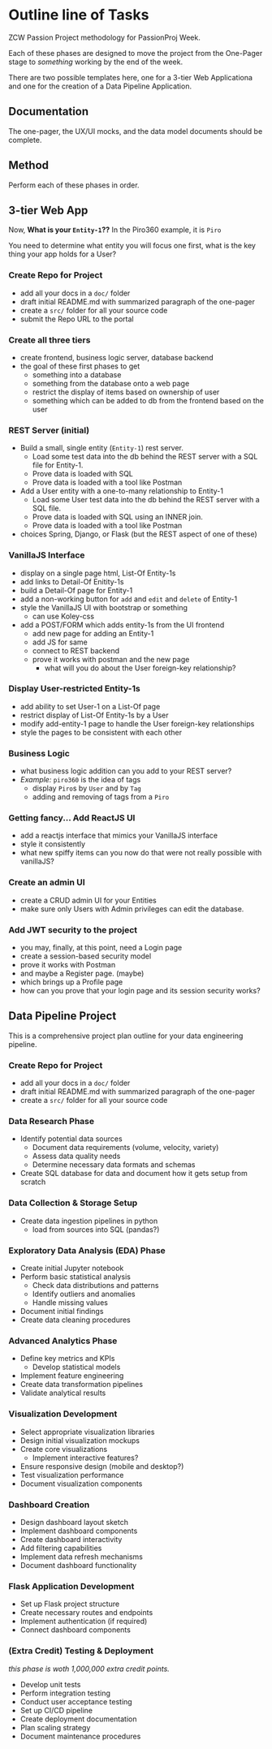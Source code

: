 # Outline line of Tasks
ZCW Passion Project methodology for PassionProj Week.

Each of these phases are designed to move the project from the One-Pager stage to *something* 
working by the end of the week.

There are two possible templates here, one for a 3-tier Web Applicationa and one for the creation of
a Data Pipeline Application.

## Documentation 

The one-pager, the UX/UI mocks, and the data model documents should be complete.

## Method

Perform each of these phases in order. 

## 3-tier Web App

Now, **What is your `Entity-1`??**
In the Piro360 example, it is `Piro`

You need to determine what entity you will focus one first, what is the key
thing your app holds for a User?

### Create Repo for Project

- add all your docs in a `doc/` folder
- draft initial README.md with summarized paragraph of the one-pager
- create a `src/` folder for all your source code
- submit the Repo URL to the portal


### Create all three tiers

- create frontend, business logic server, database backend
- the goal of these first phases to get
  - something into a database
  - something from the database onto a web page
  - restrict the display of items based on ownership of user
  - something which can be added to db from the frontend based on the user

### REST Server (initial)
- Build a small, single entity (`Entity-1`) rest server.
  - Load some test data into the db behind the REST server with a SQL file for Entity-1.
  - Prove data is loaded with SQL
  - Prove data is loaded with a tool like Postman
- Add a User entity with a one-to-many relationship to Entity-1
  - Load some User test data into the db behind the REST server with a SQL file.
  - Prove data is loaded with SQL using an INNER join.
  - Prove data is loaded with a tool like Postman
- choices Spring, Django, or Flask (but the REST aspect of one of these)


### VanillaJS Interface

- display on a single page html, List-Of Entity-1s
- add links to Detail-Of Enitity-1s
- build a Detail-Of page for Entity-1
- add a non-working button for `add` and `edit` and `delete` of Entity-1
- style the VanillaJS UI with bootstrap or something
  - can use Koley-css 
- add a POST/FORM which adds entity-1s from the UI frontend
  - add new page for adding an Entity-1
  - add JS for same
  - connect to REST backend
  - prove it works with postman and the new page
    - what will you do about the User foreign-key relationship?

### Display User-restricted Entity-1s

- add ability to set User-1 on a List-Of page
- restrict display of List-Of Entity-1s by a User
- modify add-entity-1 page to handle the User foreign-key relationships 
- style the pages to be consistent with each other

### Business Logic

- what business logic addition can you add to your REST server?
- _Example:_ `piro360` is the idea of tags
  - display `Piro`s by `User` and by `Tag`
  - adding and removing of tags from a `Piro`


### Getting fancy... Add ReactJS UI

- add a reactjs interface that mimics your VanillaJS interface
- style it consistently
- what new spiffy items can you now do that were not really possible with vanillaJS?

### Create an admin UI

- create a CRUD admin UI for your Entities
- make sure only Users with Admin privileges can edit the database.

### Add JWT security to the project

- you may, finally, at this point, need a Login page
- create a session-based security model
- prove it works with Postman
- and maybe a Register page. (maybe)
- which brings up a Profile page
- how can you prove that your login page and its session security works?

## Data Pipeline Project

This is a comprehensive project plan outline for your data engineering pipeline.

### Create Repo for Project

- add all your docs in a `doc/` folder
- draft initial README.md with summarized paragraph of the one-pager
- create a `src/` folder for all your source code

### Data Research Phase
- Identify potential data sources
  - Document data requirements (volume, velocity, variety)
  - Assess data quality needs
  - Determine necessary data formats and schemas
- Create SQL database for data and document how it gets setup from scratch

### Data Collection & Storage Setup
- Create data ingestion pipelines in python
  - load from sources into SQL (pandas?)

### Exploratory Data Analysis (EDA) Phase

- Create initial Jupyter notebook
- Perform basic statistical analysis
  - Check data distributions and patterns
  - Identify outliers and anomalies
  - Handle missing values
- Document initial findings
- Create data cleaning procedures

### Advanced Analytics Phase

- Define key metrics and KPIs
  - Develop statistical models
- Implement feature engineering
- Create data transformation pipelines
- Validate analytical results

### Visualization Development
- Select appropriate visualization libraries
- Design initial visualization mockups
- Create core visualizations
  - Implement interactive features?
- Ensure responsive design (mobile and desktop?)
- Test visualization performance
- Document visualization components

### Dashboard Creation

- Design dashboard layout sketch
- Implement dashboard components
- Create dashboard interactivity
- Add filtering capabilities
- Implement data refresh mechanisms
- Document dashboard functionality

### Flask Application Development

- Set up Flask project structure
- Create necessary routes and endpoints
- Implement authentication (if required)
- Connect dashboard components

### (Extra Credit) Testing & Deployment

_this phase is woth 1,000,000 extra credit points._

- Develop unit tests
- Perform integration testing
- Conduct user acceptance testing
- Set up CI/CD pipeline
- Create deployment documentation
- Plan scaling strategy
- Document maintenance procedures








